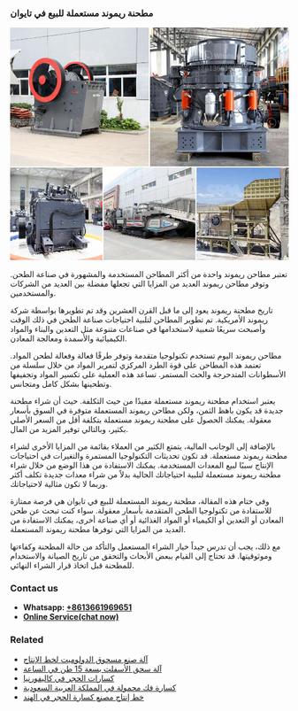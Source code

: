 <h3>مطحنة ريموند مستعملة للبيع في تايوان</h3><img src='1701854098.jpg' alt=''><p>تعتبر مطاحن ريموند واحدة من أكثر المطاحن المستخدمة والمشهورة في صناعة الطحن. وتوفر مطاحن ريموند العديد من المزايا التي تجعلها مفضلة بين العديد من الشركات والمستخدمين.</p><p>تاريخ مطحنة ريموند يعود إلى ما قبل القرن العشرين وقد تم تطويرها بواسطة شركة ريموند الأمريكية. تم تطوير المطاحن لتلبية احتياجات صناعة الطحن في ذلك الوقت وأصبحت سريعًا شعبية لاستخدامها في صناعات متنوعة مثل التعدين والبناء والمواد الكيميائية والأسمدة ومعالجة المعادن.</p><p>مطاحن ريموند اليوم تستخدم تكنولوجيا متقدمة وتوفر طرقًا فعالة وفعالة لطحن المواد. تعتمد هذه المطاحن على قوة الطرد المركزي لتمرير المواد من خلال سلسلة من الأسطوانات المتدحرجة والحث المستمر. تساعد هذه العملية على تكسير المواد وتجفيفها وتطحينها بشكل كامل ومتجانس.</p><p>يعتبر استخدام مطحنة ريموند مستعملة مفيدًا من حيث التكلفة. حيث أن شراء مطحنة جديدة قد يكون باهظ الثمن، ولكن مطاحن ريموند المستعملة متوفرة في السوق بأسعار معقولة. يمكنك الحصول على مطحنة ريموند مستعملة بتكلفة أقل من السعر الأصلي بكثير، وبالتالي توفير المزيد من المال.</p><p>بالإضافة إلى الوجانب المالية، يتمتع الكثير من العملاء بقائمة من المزايا الأخرى لشراء مطحنة ريموند مستعملة. قد تكون تحديثات التكنولوجيا المستمرة والتغيرات في احتياجات الإنتاج سببًا لبيع المعدات المستخدمة. يمكنك الاستفادة من هذا الوضع من خلال شراء مطحنة ريموند مستعملة لتلبية احتياجاتك الحالية بدلاً من شراء معدات جديدة تكلف أكثر وربما لا تكون مثالية لاحتياجاتك.</p><p>وفي ختام هذه المقالة، مطحنة ريموند المستعملة للبيع في تايوان هي فرصة ممتازة للاستفادة من تكنولوجيا الطحن المتقدمة بأسعار معقولة. سواء كنت تبحث عن طحن المعادن أو التعدين أو الكيمياء أو المواد الغذائية أو أي صناعة أخرى، يمكنك الاستفادة من العديد من المزايا التي توفرها مطحنة ريموند المستعملة.</p><p>مع ذلك، يجب أن تدرس جيداً خيار الشراء المستعمل والتأكد من حالة المطحنة وكفاءتها وموثوقيتها. قد تحتاج إلى القيام ببعض الأبحاث والتحقق من تاريخ الصيانة والاستخدام للمطحنة قبل اتخاذ قرار الشراء النهائي.</p><h3>Contact us</h3><ul><li><strong>Whatsapp:&nbsp;<a href="https://wa.me/8613661969651">+8613661969651</a></strong></li><li><a href="https://swt.shibang-china.com/?git&amp;zhl&amp;مطحنة ريموند مستعملة للبيع في تايوان"><strong>Online Service(chat now)</strong></a></li></ul><h3>Related</h3><ul><li><a href='آلة صنع مسحوق الدولوميت لخط الإنتاج.md'>آلة صنع مسحوق الدولوميت لخط الإنتاج</a></li><li><a href='آلة سحق الأسفلت بسعة 15 طن في الساعة.md'>آلة سحق الأسفلت بسعة 15 طن في الساعة</a></li><li><a href='كسارات الحجر في كاليفورنيا.md'>كسارات الحجر في كاليفورنيا</a></li><li><a href='كسارة فك محمولة في المملكة العربية السعودية.md'>كسارة فك محمولة في المملكة العربية السعودية</a></li><li><a href='خط إنتاج مصنع كسارة الحجر في الهند.md'>خط إنتاج مصنع كسارة الحجر في الهند</a></li></ul>